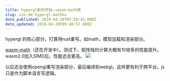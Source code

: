 ```yaml
---
title: hypergl新的开始——wasm-math库
slug: xin-de-hypergl-mathku
date_published: 2019-04-28T05:50:42.000Z
date_updated: 2019-04-29T09:40:57.000Z
---
```


hypergl 的核心部分，打算用rust重写。如math，模型加载和渲染部分。

[wasm-math](https://github.com/laopo001/wasm-math)（还在开发中）。测试下，矩阵栈的计算大概有10倍多的性能提升。wasm2.0加入SIMD后，性能还会更高。
![](/content/images/2019/04/QQ--20190429172826.png)

以后还会使用opengl重写渲染部分，最后编译到webgl。这样更有利于跨平台。js只是作为脚本语言写逻辑。
